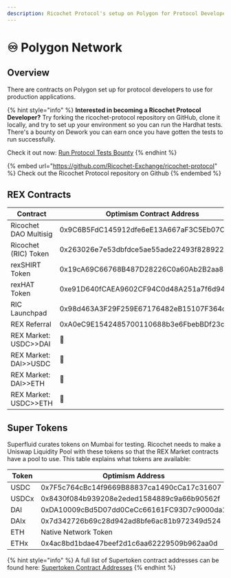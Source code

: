 ```yaml
---
description: Ricochet Protocol's setup on Polygon for Protocol Developers
---
```


# ♾ Polygon Network

## Overview

There are contracts on Polygon set up for protocol developers to use for production applications.&#x20;

{% hint style="info" %}
**Interested in becoming a Ricochet Protocol Developer?** Try forking the ricochet-protocol repository on GitHub, clone it locally, and try to set up your environment so you can run the Hardhat tests. There's a bounty on Dework you can earn once you have gotten the tests to run successfully.&#x20;

Check it out now: [Run Protocol Tests Bounty](https://app.dework.xyz/ricochet-exchange-da/onboarding-78105?taskId=1599166b-2ad6-491f-9c50-3b665630123d)
{% endhint %}

{% embed url="https://github.com/Ricochet-Exchange/ricochet-protocol" %}
Check out the Ricochet Protocol repository on Github
{% endembed %}

## REX Contracts

| Contract              | Optimism Contract Address                  |
| --------------------- | ------------------------------------------ |
| Ricochet DAO Multisig | 0x9C6B5FdC145912dfe6eE13A667aF3C5Eb07CbB89 |
| Ricochet (RIC) Token  | 0x263026e7e53dbfdce5ae55ade22493f828922965 |
| rexSHIRT Token        | 0x19cA69C66768B487D28226C0a60Ab2B2aa8E5c5C |
| rexHAT Token          | 0xe91D640fCAEA9602CF94C0d48A251a7f6d946953 |
| RIC Launchpad         | 0x98d463A3F29F259E67176482eB15107F364c7E18 |
| REX Referral          | 0xA0eC9E1542485700110688b3e6FbebBDf23cd901 |
| REX Market: USDC>>DAI | :construction:                             |
| REX Market: DAI>>USDC | :construction:                             |
| REX Market: DAI>>ETH  | :construction:                             |
| REX Market: USDC>>ETH | :construction:                             |

## Super Tokens

Superfluid curates tokens on Mumbai for testing. Ricochet needs to make a Uniswap Liquidity Pool with these tokens so that the REX Market contracts have a pool to use. This table explains what tokens are available:

| Token | Optimism Address                           |
| ----- | ------------------------------------------ |
| USDC  | 0x7F5c764cBc14f9669B88837ca1490cCa17c31607 |
| USDCx | 0x8430f084b939208e2eded1584889c9a66b90562f |
| DAI   | 0xDA10009cBd5D07dd0CeCc66161FC93D7c9000da1 |
| DAIx  | 0x7d342726b69c28d942ad8bfe6ac81b972349d524 |
| ETH   | Native Network Token                       |
| ETHx  | 0x4ac8bd1bdae47beef2d1c6aa62229509b962aa0d |

{% hint style="info" %}
A full list of Supertoken contract addresses can be found here: [Supertoken Contract Addresses](https://docs.superfluid.finance/superfluid/developers/networks#test-networks)
{% endhint %}
